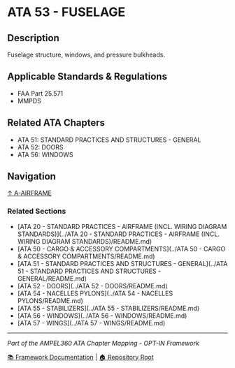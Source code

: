 # ATA 53 - FUSELAGE

## Description

Fuselage structure, windows, and pressure bulkheads.

## Applicable Standards & Regulations

- FAA Part 25.571
- MMPDS

## Related ATA Chapters

- ATA 51: STANDARD PRACTICES AND STRUCTURES - GENERAL
- ATA 52: DOORS
- ATA 56: WINDOWS

## Navigation

[↑ A-AIRFRAME](../README.md)

### Related Sections

- [ATA 20 - STANDARD PRACTICES - AIRFRAME (INCL. WIRING DIAGRAM STANDARDS)](../ATA 20 - STANDARD PRACTICES - AIRFRAME (INCL. WIRING DIAGRAM STANDARDS)/README.md)
- [ATA 50 - CARGO & ACCESSORY COMPARTMENTS](../ATA 50 - CARGO & ACCESSORY COMPARTMENTS/README.md)
- [ATA 51 - STANDARD PRACTICES AND STRUCTURES - GENERAL](../ATA 51 - STANDARD PRACTICES AND STRUCTURES - GENERAL/README.md)
- [ATA 52 - DOORS](../ATA 52 - DOORS/README.md)
- [ATA 54 - NACELLES PYLONS](../ATA 54 - NACELLES PYLONS/README.md)
- [ATA 55 - STABILIZERS](../ATA 55 - STABILIZERS/README.md)
- [ATA 56 - WINDOWS](../ATA 56 - WINDOWS/README.md)
- [ATA 57 - WINGS](../ATA 57 - WINGS/README.md)

---

*Part of the AMPEL360 ATA Chapter Mapping - OPT-IN Framework*

[📚 Framework Documentation](../../README.md) | [🏠 Repository Root](../../../README.md)
